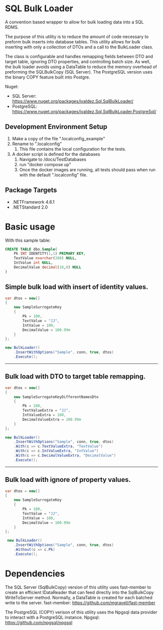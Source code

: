 SQL Bulk Loader
===============
A convention based wrapper to allow for bulk loading data into a SQL RDMS. 

The purpose of this utility is to reduce the amount of code necessary to preform bulk inserts into database tables. This utility allows for bulk inserting with only a collection of DTOs and a call to the BulkLoader class. 

The class is configurable and handles remapping fields between DTO and target table, ignoring DTO properties, and controlling batch size. As well, the bulk loader avoids using a DataTable to reduce the memory overhead of preforming the SQLBulkCopy (SQL Server). The PostgreSQL version uses the binary COPY feature built into Postgre.  

Nuget: 
* SQL Server: https://www.nuget.org/packages/ivaldez.Sql.SqlBulkLoader/
* PostgreSQL: https://www.nuget.org/packages/ivaldez.Sql.SqlBulkLoader.PostgreSql/

## Development Environment Setup

1. Make a copy of the file ".localconfig_example"
1. Rename to ".localconfig"
    1. This file contains the local configuration for the tests.
1. A docker script is defined for the databases
    1. Navigate to /docs/TestDatabases
    1. run "docker compose up"
    1. Once the docker images are running, all tests should pass when run with the default ".localconfig" file.

## Package Targets

* .NETFramework 4.6.1
* .NETStandard 2.0

# Basic usage

With this sample table:

```sql
CREATE TABLE dbo.Sample(
    Pk INT IDENTITY(1,1) PRIMARY KEY,
    TextValue nvarchar(200) NULL,
    IntValue int NULL,
    DecimalValue decimal(18,8) NULL
)
```

## Simple bulk load with insert of identity values.

```csharp
var dtos = new[]
{
    new SampleSurrogateKey
    {
        Pk = 100,
        TextValue = "JJ",
        IntValue = 100,
        DecimalValue = 100.99m
    }
};

new BulkLoader()
    .InsertWithOptions("Sample", conn, true, dtos)
    .Execute();
```

<hr />

## Bulk load with DTO to target table remapping.

```csharp
var dtos = new[]
{
    new SampleSurrogateKeyDifferentNamesDto
    {
        Pk = 100,
        TextValueExtra = "JJ",
        IntValueExtra = 100,
        DecimalValueExtra = 100.99m
    }
};

new BulkLoader()
    .InsertWithOptions("Sample", conn, true, dtos)
    .With(c => c.TextValueExtra, "TextValue")
    .With(c => c.IntValueExtra, "IntValue")
    .With(c => c.DecimalValueExtra, "DecimalValue")
    .Execute();
```
<hr />

## Bulk load with ignore of property values.

```csharp
var dtos = new[]
{
    new SampleSurrogateKey
    {
        Pk = 100,
        TextValue = "JJ",
        IntValue = 100,
        DecimalValue = 100.99m
    }
};

 new BulkLoader()
    .InsertWithOptions("Sample", conn, true, dtos)
    .Without(c => c.Pk)
    .Execute();
```

# Dependencies

The SQL Server (SqlBulkCopy) version of this utility uses fast-member to create an efficient IDataReader that can feed directly into the SqlBulkCopy WriteToServer method. Normally, a DataTable is created for each batched write to the server.
fast-member: https://github.com/mgravell/fast-member

The PostgreSQL (COPY) verison of this utility uses the Npgsql data provider to interact with a PostgreSQL instance. 
Npgsql: https://github.com/npgsql/npgsql